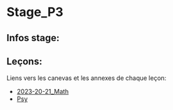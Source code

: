 # Stage_P3

## Infos stage:

## Leçons:

Liens vers les canevas et les annexes de chaque leçon:

- [2023-20-21_Math](https://loindevant.github.io/Stage_P3/2023-20-21_Math)
- [Psy](https://loindevant.github.io/Stage_P3/3-103_Psy_apprentissage)
